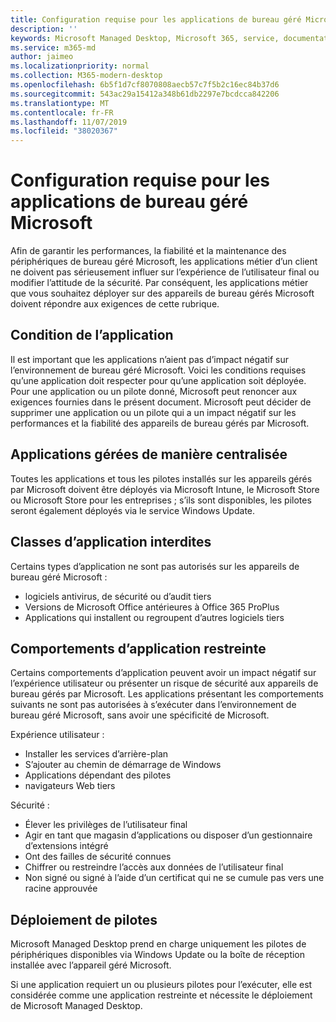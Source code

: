 ```yaml
---
title: Configuration requise pour les applications de bureau géré Microsoft
description: ''
keywords: Microsoft Managed Desktop, Microsoft 365, service, documentation
ms.service: m365-md
author: jaimeo
ms.localizationpriority: normal
ms.collection: M365-modern-desktop
ms.openlocfilehash: 6b5f1d7cf8070808aecb57c7f5b2c16ec84b37d6
ms.sourcegitcommit: 543ac29a15412a348b61db2297e7bcdcca842206
ms.translationtype: MT
ms.contentlocale: fr-FR
ms.lasthandoff: 11/07/2019
ms.locfileid: "38020367"
---
```

# <a name="microsoft-managed-desktop-app-requirements"></a>Configuration requise pour les applications de bureau géré Microsoft

<!--This topic is the target for aka.ms/app-req. This is aka link is used from EA agreeement for MMD. do not delete.-->

<!--Application addendum -->
 
Afin de garantir les performances, la fiabilité et la maintenance des périphériques de bureau géré Microsoft, les applications métier d’un client ne doivent pas sérieusement influer sur l’expérience de l’utilisateur final ou modifier l’attitude de la sécurité. Par conséquent, les applications métier que vous souhaitez déployer sur des appareils de bureau gérés Microsoft doivent répondre aux exigences de cette rubrique.

## <a name="application-condition"></a>Condition de l’application

Il est important que les applications n’aient pas d’impact négatif sur l’environnement de bureau géré Microsoft. Voici les conditions requises qu’une application doit respecter pour qu’une application soit déployée. Pour une application ou un pilote donné, Microsoft peut renoncer aux exigences fournies dans le présent document. Microsoft peut décider de supprimer une application ou un pilote qui a un impact négatif sur les performances et la fiabilité des appareils de bureau gérés par Microsoft.

## <a name="centrally-managed-apps"></a>Applications gérées de manière centralisée

Toutes les applications et tous les pilotes installés sur les appareils gérés par Microsoft doivent être déployés via Microsoft Intune, le Microsoft Store ou Microsoft Store pour les entreprises ; s’ils sont disponibles, les pilotes seront également déployés via le service Windows Update. 

## <a name="prohibited-app-classes"></a>Classes d’application interdites

Certains types d’application ne sont pas autorisés sur les appareils de bureau géré Microsoft :
- logiciels antivirus, de sécurité ou d’audit tiers
- Versions de Microsoft Office antérieures à Office 365 ProPlus
- Applications qui installent ou regroupent d’autres logiciels tiers

## <a name="restricted-app-behaviors"></a>Comportements d’application restreinte

Certains comportements d’application peuvent avoir un impact négatif sur l’expérience utilisateur ou présenter un risque de sécurité aux appareils de bureau gérés par Microsoft. Les applications présentant les comportements suivants ne sont pas autorisées à s’exécuter dans l’environnement de bureau géré Microsoft, sans avoir une spécificité de Microsoft.

Expérience utilisateur :
- Installer les services d’arrière-plan
- S’ajouter au chemin de démarrage de Windows
- Applications dépendant des pilotes
- navigateurs Web tiers

Sécurité :
- Élever les privilèges de l’utilisateur final
- Agir en tant que magasin d’applications ou disposer d’un gestionnaire d’extensions intégré
- Ont des failles de sécurité connues
- Chiffrer ou restreindre l’accès aux données de l’utilisateur final
- Non signé ou signé à l’aide d’un certificat qui ne se cumule pas vers une racine approuvée


## <a name="driver-deployment"></a>Déploiement de pilotes

Microsoft Managed Desktop prend en charge uniquement les pilotes de périphériques disponibles via Windows Update ou la boîte de réception installée avec l’appareil géré Microsoft. 

Si une application requiert un ou plusieurs pilotes pour l’exécuter, elle est considérée comme une application restreinte et nécessite le déploiement de Microsoft Managed Desktop. 

